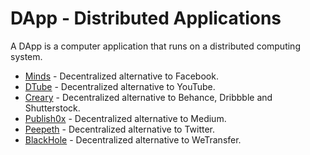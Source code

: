 # DApp - Distributed Applications

A DApp is a computer application that runs on a distributed computing system.

* [Minds](https://www.minds.com/) - Decentralized alternative to Facebook.
* [DTube](https://d.tube/) - Decentralized alternative to YouTube.
* [Creary](https://creary.net/) - Decentralized alternative to Behance, Dribbble and Shutterstock.
* [Publish0x](https://www.publish0x.com/) - Decentralized alternative to Medium.
* [Peepeth](https://peepeth.com) - Decentralized alternative to Twitter.
* [BlackHole](https://blackhole.run/) - Decentralized alternative to WeTransfer.
